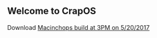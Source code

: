 ## Welcome to CrapOS
Download
[Macinchops build at 3PM on 5/20/2017](https://alexs08.github.io/CrapOS/nightly/Macinchops-5-20-2017-3PM.zip)

